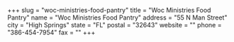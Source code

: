 +++
slug = "woc-ministries-food-pantry"
title = "Woc Ministries Food Pantry"
name = "Woc Ministries Food Pantry"
address = "55 N Man Street"
city = "High Springs"
state = "FL"
postal = "32643"
website = ""
phone = "386-454-7954"
fax = ""
+++
